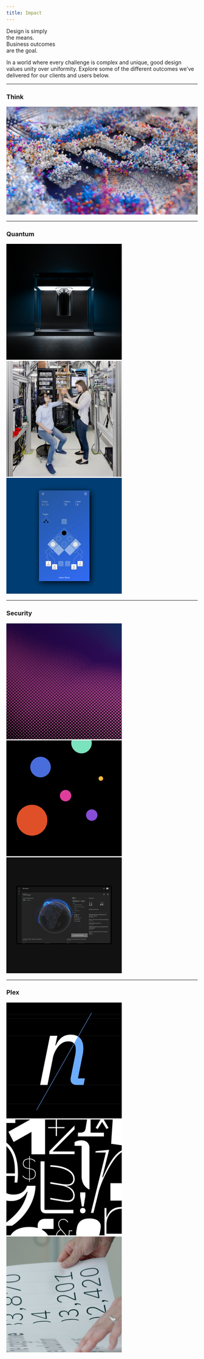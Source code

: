 ```yaml
---
title: Impact
---
```


<title-block>
Design is simply<br>
the means.<br>
<span>Business outcomes
<br>are the goal.</span>
</title-block>

<grid background="gray-10">
<column lg="8">

<p size="xl">In a world where every challenge is complex and unique, good design values unity over uniformity. Explore some of the different outcomes we’ve delivered for our clients and users below.</p>

<icon name="PlexArrowDown"></icon>

</column>
</grid>

<grid background="gray-10">
<column lg="16">

<hr>

</column>
<column lg="4">

### Think

</column>

<column lg="12">

  <tile title="Business leaders, visionaries, and innovators unite" caption="impact/think" href="/impact/think/">
    <img src="images/Image_1.png" alt=""/>

  </tile>

</column>

</grid>
<grid background="gray-10">
<column lg="16">

<hr>

</column>
<column lg="4" md="8">

### Quantum

</column>

<column lg="4"  md="4">
  <tile title="Gallery: Quantum Computing" caption="impact/quantum" href="impact/quantum">
    <img src="images/Image_2.png" alt="quantum computer"/>
  </tile>

</column>
<column lg="4"  md="4">

  <tile title="Inside the world's first quantum computer" caption="TechCrunch" href="https://techcrunch.com/2019/01/08/ibm-unveils-its-first-commercial-quantum-computer/">
    <img src="images/Image_3.png" alt="two people examing quantum-ness"/>
  </tile>

</column>
<column lg="4" md="4" offset_lg="0"  offset_md="4">

  <tile title="Teaching quantum computing through a mobile game" caption="The Next Web" href="https://thenextweb.com/apps/2018/07/23/ibms-hello-quantum-is-a-devilishly-difficult-puzzle-game-about-qubits/">
    <img src="images/Image_4.png" alt="quantum puzzle game"/>
  </tile>

</column>
</grid>
<grid background="gray-10">
<column lg="16">

<hr>

</column>
<column lg="4" md="8">

### Security

</column>

<column lg="4" md="4">
  <tile title="Gallery: IBM Security" caption="impact/security" href="/impact/security/">
    <img src="images/Image_5.png" alt="Purple gradient"/>
  </tile>

</column>
<column lg="4" md="4">

  <tile title="Using data visualization to spot cyber threats" caption="Quartz" href="https://qz.com/984707/the-people-who-fight-hacking-and-cybercrime-are-turning-to-designers-for-help/">
    <img src="images/Image_6.png" alt="circles on a blackground"/>
  </tile>

</column>
<column lg="4" md="4" offset_lg="0"  offset_md="4">

  <tile title="Video: Building a Security Operations Center on Wheels" caption="Youtube" href="https://www.youtube.com/watch?v=yrI8S1906Ug">
    <img src="images/Image_7.png" alt="xforce dashboard"/>
  </tile>

</column>
</grid>

<grid background="gray-10">
<column lg="16">

<hr>

</column>
<column lg="4" md="8">

### Plex

</column>

<column lg="4" md="4">
  <tile title="Gallery: Plex Typeface" caption="impact/plex" href="/impact/plex/">
    <img src="images/Image_8.png" alt="Plex"/>
  </tile>

</column>
<column lg="4" md="4">

  <tile title="2018 Typeface Design Competition: Plex wins Judges' Choice" caption="Type Directors Club" href="https://www.tdc.org/news/2018-typeface-design-competition-judges-choice-ibm-plex/">
    <img src="images/Image_9.png" alt="Random white glyphs on a black background"/>
  </tile>

</column>
<column lg="4" md="4" offset_lg="0"  offset_md="4">

  <tile title="The business case for an open source font" caption="Quartz" href="https://qz.com/1124664/ibm-plex-with-its-first-ever-custom-corporate-font-ibm-is-freeing-itself-from-the-tyranny-of-helvetica/">
    <img src="images/Image_10.png" alt="Mike looking at Plex on a table"/>
  </tile>

</column>
</grid>
